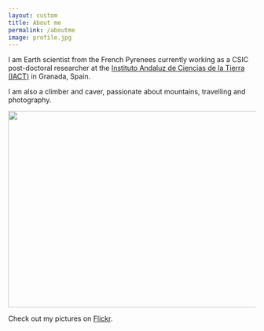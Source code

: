```yaml
---
layout: custom
title: About me
permalink: /aboutme
image: profile.jpg
---
```


I am Earth scientist from the French Pyrenees currently working as a CSIC post-doctoral researcher at the [Instituto Andaluz de Ciencias de la Tierra (IACT)](https://www.iact.ugr-csic.es/en/) in Granada, Spain.

I am also a climber and caver, passionate about mountains, travelling and photography. 

<img
  src="{{ site.github.url }}/assets/img/flickr.png"
  style="width: 600px; height: 400px; object-fit: cover;"
/>

Check out my pictures on [Flickr](https://www.flickr.com/photos/108939669@N03/).